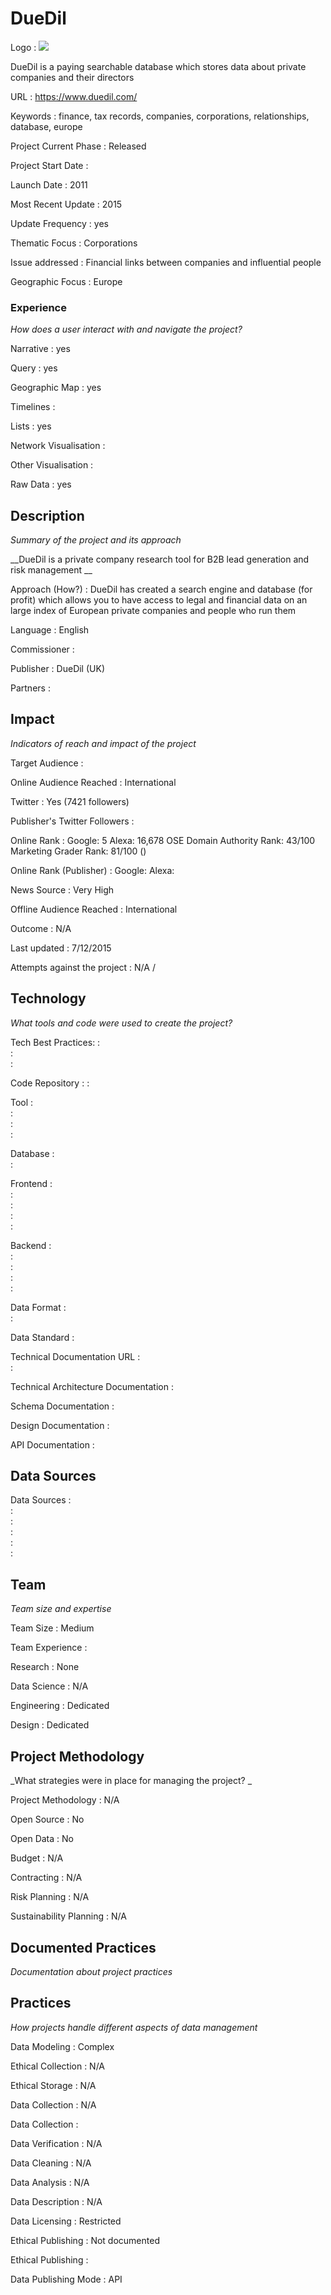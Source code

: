 # DueDil



Logo
:   ![](https://www.duedil.com/sites/default/themes/duedil_web/images/logo-downloads/duedil_logo_color_high_res.jpg)

DueDil is a paying searchable database which stores data about private companies and their directors

URL
:   https://www.duedil.com/


Keywords
:   finance, tax records, companies, corporations, relationships, database, europe



Project Current Phase
:   Released

    

Project Start Date
:   



Launch Date
:   2011



Most Recent Update
:   2015



Update Frequency
:   yes



Thematic Focus
:   Corporations



Issue addressed
:   Financial links between companies and influential people



Geographic Focus
:   Europe


### Experience

_How does a user interact with and navigate the project?_

Narrative
:   yes 

Query
:   yes 

Geographic Map
:   yes  

Timelines
:    

Lists
:   yes 

Network Visualisation
:   

Other Visualisation
:   

Raw Data 
:   yes

## Description

_Summary of the project and its approach_

__DueDil is a private company research tool for B2B lead generation and risk management
__


Approach (How?)
:   DueDil has created a search engine and database (for profit) which allows you to have access to legal and financial data on an large index of European private companies and people who run them



Language
:   English



Commissioner
:   



Publisher
:   DueDil (UK)



Partners
:   


## Impact

_Indicators of reach and impact of the project_


Target Audience
:   



Online Audience Reached
:   International



Twitter
:   Yes (7421 followers)



Publisher's Twitter Followers
:   



Online Rank
:    Google:   5   Alexa:   16,678  OSE Domain Authority Rank:   43/100 Marketing Grader Rank:   81/100 ()


Online Rank (Publisher)
:    Google:     Alexa:   



News Source
:   Very High



Offline Audience Reached
:   International



Outcome
:   N/A



Last updated
:   7/12/2015


Attempts against the project
:   N/A  / 


## Technology

_What tools and code were used to create the project?_

Tech Best Practices:
:    
:     
:    

Code Repository
:   []()
:   []()

Tool
:   
:   
:   
:   

Database
:   
:   

Frontend
:   
:   
:   
:   
:   

Backend
:   
:   
:   
:   
:   

Data Format
:   
:   

Data Standard
:   

Technical Documentation URL
:   
:   

Technical Architecture Documentation
:   

Schema Documentation
:   

Design Documentation
:   

API Documentation
:   


## Data Sources

Data Sources
:   
:   
:   
:   
:   
:   

## Team

_Team size and expertise_

Team Size
:   Medium



Team Experience
:    

Research
:   None 

Data Science
:   N/A 

Engineering
:    Dedicated

Design
:   Dedicated


## Project Methodology

_What strategies were in place for managing the project? _

Project Methodology
:   N/A



Open Source
:   No



Open Data
:   No



Budget
:   N/A


Contracting
:   N/A



Risk Planning
:   N/A



Sustainability Planning
:   N/A


## Documented Practices

_Documentation about project practices_

 
 

 


 



## Practices

_How projects handle different aspects of data management_


Data Modeling
:   Complex



Ethical Collection
:   N/A



Ethical Storage
:   N/A



Data Collection
:   N/A



Data Collection
:   



Data Verification
:   N/A



Data Cleaning
:   N/A



Data Analysis
:   N/A



Data Description
:   N/A



Data Licensing
:   Restricted



Ethical Publishing
:   Not documented



Ethical Publishing
:   



Data Publishing Mode
:   API

